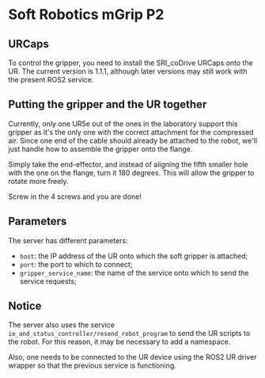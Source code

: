 # Soft Robotics mGrip P2

## URCaps

To control the gripper, you need to install the SRI_coDrive URCaps onto the UR. The current version is 1.1.1, although later versions may still work with the present ROS2 service. 

## Putting the gripper and the UR together

Currently, only one UR5e out of the ones in the laboratory support this gripper as it's the only one with the correct attachment for the compressed air. Since one end of the cable should already be attached to the robot, we'll just handle how to assemble the gripper onto the flange. 

Simply take the end-effector, and instead of aligning the fifth smaller hole with the one on the flange, turn it 180 degrees. This will allow the gripper to rotate more freely. 

Screw in the 4 screws and you are done!

## Parameters

The server has different parameters:

- `host`: the IP address of the UR onto which the soft gripper is attached;
- `port`: the port to which to connect;
- `gripper_service_name`: the name of the service onto which to send the service requests;

## Notice

The server also uses the service `io_and_status_controller/resend_robot_program` to send the UR scripts
to the robot. For this reason, it may be necessary to add a namespace. 

Also, one needs to be connected to the UR device using the ROS2 UR driver wrapper so that the previous service is functioning.